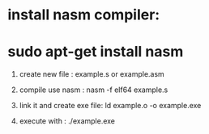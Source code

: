 # install nasm compiler:
#       sudo apt-get install nasm


1. create new file :
    example.s or example.asm

2. compile use nasm :
    nasm -f elf64 example.s

3. link it and create exe file:
    ld example.o -o example.exe

4. execute with : 
    ./example.exe
